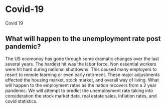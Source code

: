 # Covid-19
Covid 19

## What will happen to the unemployment rate post pandemic?

The US ecomonoy has gone through some dramatic changes over the last several years. The hardest hit was the labor force. Non essential workers were hit hard during national shutdowns. This caused many employers to resort to remote learning or even early retirment. These major adjustments effected the housing market, stock market, and overall way of living. What will happen to the employment rates as the nation recovers from a 2 year pandemic.
We will attempt to predict the unemployment rate taking into consideration the stock market data, real estate sales, inflation rates, and  covid statistics. 
